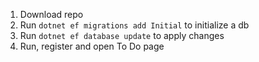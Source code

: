 ﻿1. Download repo
2. Run `dotnet ef migrations add Initial` to initialize a db
3. Run `dotnet ef database update` to apply changes
4. Run, register and open To Do page